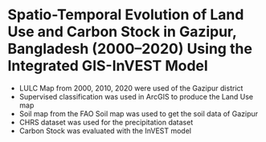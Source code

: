 # Spatio-Temporal Evolution of Land Use and Carbon Stock in Gazipur, Bangladesh (2000–2020) Using the Integrated GIS-InVEST Model

- LULC Map from 2000, 2010, 2020 were used of the Gazipur district
- Supervised classification was used in ArcGIS to produce the Land Use map
- Soil map from the FAO Soil map was used to get the soil data of Gazipur
- CHRS dataset was used for the precipitation dataset
- Carbon Stock was evaluated with the InVEST model 
